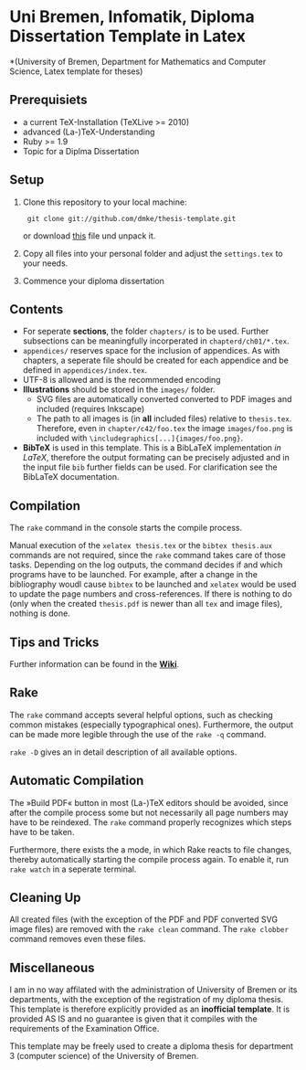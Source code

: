 # Uni Bremen, Infomatik, Diploma Dissertation Template in Latex

*(University of Bremen, Department for Mathematics and Computer Science, Latex 
template for theses)

## Prerequisiets

* a current TeX-Installation (TeXLive >= 2010)
* advanced (La-)TeX-Understanding
* Ruby >= 1.9
* Topic for a Diplma Dissertation

## Setup

1. Clone this repository to your local machine:

        git clone git://github.com/dmke/thesis-template.git

    or download [this](https://github.com/dmke/thesis-template/tarball/master) 
    file und unpack it.
2. Copy all files into your personal folder and adjust the `settings.tex` to 
    your needs.
3. Commence your diploma dissertation

## Contents

* For seperate **sections**, the folder `chapters/` is to be used. Further 
  subsections can be meaningfully incorperated in `chapterd/ch01/*.tex`.
* `appendices/` reserves space for the inclusion of appendices. As with
  chapters, a seperate file should be created for each appendice and be
  defined in `appendices/index.tex`.
* UTF-8 is allowed and is the recommended encoding
* **Illustrations** should be stored in the `images/` folder.
  * SVG files are automatically converted converted to PDF images and included
    (requires Inkscape)
  * The path to all images is (in **all** included files) relative to
    `thesis.tex`. Therefore, even in `chapter/c42/foo.tex` the image 
    `images/foo.png` is included with `\includegraphics[...]{images/foo.png}`.
* **BibTeX** is used in this template. This is a BibLaTeX implementation *in
  LaTeX*, therefore the output formating can be precisely adjusted and in the
  input file `bib` further fields can be used. For clarification see the BibLaTeX documentation.

## Compilation

The `rake` command in the console starts the compile process.

Manual execution of the `xelatex thesis.tex` or the `bibtex thesis.aux`
commands are not required, since the `rake` command takes care of those tasks.
Depending on the log outputs, the command decides if and which programs have to be launched. For example, after a change in the bibliography woudl cause
`bibtex` to be launched and `xelatex` would be used to update the page numbers and cross-references. If there is nothing to do (only when the created
`thesis.pdf` is newer than all `tex` and image files), nothing is done.

## Tips and Tricks

Further information can be found in the **[Wiki](https://github.com/dmke/thesis-template/wiki)**.

## Rake

The `rake` command accepts several helpful options, such as checking common
mistakes (especially typographical ones). Furthermore, the output can be made
more legible through the use of the `rake -q` command.

`rake -D` gives an in detail description of all available options.

## Automatic Compilation

The »Build PDF« button in most (La-)TeX editors should be avoided, since after
the compile process some but not necessarily all page numbers may have to be
reindexed. The `rake` command properly recognizes which steps have to be taken.

Furthermore, there exists the a mode, in which Rake reacts to file changes,
thereby automatically starting the compile process again. To enable it, run
`rake watch` in a seperate terminal.

## Cleaning Up

All created files (with the exception of the PDF and PDF converted SVG image files) are removed with the `rake clean` command. The `rake clobber` command removes even these files.

## Miscellaneous

I am in no way affilated with the administration of University of Bremen or
its departments, with the exception of the registration of my diploma thesis.
This template is therefore explicitly provided as an **inofficial template**.
It is provided AS IS and no guarantee is given that it compiles with the requirements of the Examination Office.

This template may be freely used to create a diploma thesis for department 3 (computer science) of the University of Bremen.
